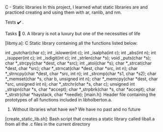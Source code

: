 C - Static libraries
In this project, I learned what static libraries are and practiced creating and using them with ar, ranlib, and nm.

Tests ✔️
.

Tasks 📃
0. A library is not a luxury but one of the necessities of life

[libmy.a]: C Static library containing all the functions listed below:

int _putchar(char c);
int _islower(int c);
int _isalpha(int c);
int _abs(int n);
int _isupper(int c);
int _isdigit(int c);
int _strlen(char *s);
void _puts(char *s);
char *_strcpy(char *dest, char *src);
int _atoi(char *s);
char *_strcat(char *dest, char *src);
char *_strncat(char *dest, char *src, int n);
char *_strncpy(char *dest, char *src, int n);
int _strcmp(char *s1, char *s2);
char *_memset(char *s, char b, unsigned int n);
char *_memcpy(char *dest, char *src, unsigned int n);
char *_strchr(char *s, char c);
unsigned int _strspn(char *s, char *accept);
char *_strpbrk(char *s, char *accept);
char *_strstr(char *haystack, char *needle);
[main.h]: Header file containing the prototypes of all functions included in libholberton.a.

1. Without libraries what have we? We have no past and no future

[create_static_lib.sh]: Bash script that creates a static library called liball.a from all the .c files in the current directory
